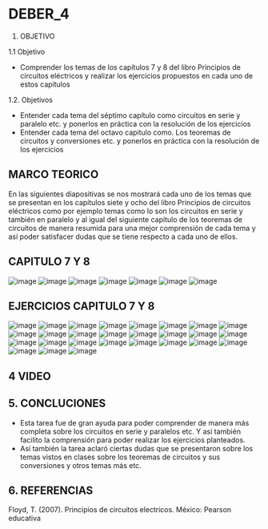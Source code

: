 # DEBER_4
1. OBJETIVO

1.1 Objetivo 

* Comprender los temas de los capítulos 7 y 8 del libro Principios de circuitos eléctricos y realizar los ejercicios propuestos en cada uno de estos capítulos

1.2. Objetivos

* Entender cada tema del séptimo capítulo como circuitos en serie y paralelo etc. y ponerlos en práctica con la resolución de los ejercicios
* Entender cada tema del octavo capitulo como. Los teoremas de circuitos y conversiones etc. y ponerlos en práctica con la resolución de los ejercicios

## MARCO TEORICO

En las siguientes diapositivas se nos mostrará cada uno de los temas que se presentan en los capítulos siete y ocho del libro Principios de circuitos eléctricos como por ejemplo temas como lo son los circuitos en serie y también en paralelo y al igual del siguiente capítulo de los teoremas de circuitos de manera resumida para una mejor comprensión de cada tema y así poder satisfacer dudas que se tiene respecto a cada uno de ellos.

## CAPITULO  7 Y 8
![image](https://user-images.githubusercontent.com/116833211/213951883-f828c018-92d0-4e8c-b868-1334d56aea23.png)
![image](https://user-images.githubusercontent.com/116833211/213952495-bad358b9-a68e-4d79-a07c-3ab3fa7c6237.png)
![image](https://user-images.githubusercontent.com/116833211/213952551-bf22bacf-1f13-43f2-be4b-e23566b3bd80.png)
![image](https://user-images.githubusercontent.com/116833211/213952731-a9c2bcf8-a78d-433f-a3fd-4a8f94d16acf.png)
![image](https://user-images.githubusercontent.com/116833211/213953074-45ddf37f-4e31-490c-9a33-d7e6c813ed9a.png)
![image](https://user-images.githubusercontent.com/116833211/213953104-c1a44c42-e82e-4184-82cc-1345c7e8acc8.png)
![image](https://user-images.githubusercontent.com/116833211/213953382-5f1be276-fc0e-4904-a1f8-bf8f76a4abf6.png)
## EJERCICIOS CAPITULO 7 Y 8
![image](https://user-images.githubusercontent.com/116833211/213953510-0f6cdaa2-694e-4b3a-86bb-58dce7e43908.png)
![image](https://user-images.githubusercontent.com/116833211/213953530-534fc6b2-a903-405e-a596-24686029b51a.png)
![image](https://user-images.githubusercontent.com/116833211/213953552-9d81c333-5b44-4ce6-ae7f-55c94fbd4694.png)
![image](https://user-images.githubusercontent.com/116833211/213953560-74cbb25d-ae16-466e-8784-802e6f32a7f7.png)
![image](https://user-images.githubusercontent.com/116833211/213953574-c0e759b4-7138-421b-8335-1985aac32fc4.png)
![image](https://user-images.githubusercontent.com/116833211/213953596-893b2be9-e6e7-4420-839c-4d446b6f29d9.png)
![image](https://user-images.githubusercontent.com/116833211/213953611-6fc10862-90d3-4085-b377-892b15b785cf.png)
![image](https://user-images.githubusercontent.com/116833211/213953631-1b4e5e96-59da-4f8a-86c4-4dfe2a098e5e.png)
![image](https://user-images.githubusercontent.com/116833211/213953641-2e04a35e-baca-4dc7-aeb6-3ca77f9ac8ef.png)
![image](https://user-images.githubusercontent.com/116833211/213953657-619e46fa-8477-4c2f-ad3c-6909d128d254.png)
![image](https://user-images.githubusercontent.com/116833211/213953681-17f4f9ce-efcd-49a3-83f9-8c82ff536c3e.png)
![image](https://user-images.githubusercontent.com/116833211/213953702-695a324f-b291-47a4-85ad-31439e41586b.png)
![image](https://user-images.githubusercontent.com/116833211/213953717-48810ed0-8ebc-49eb-b805-82331c0a43f7.png)
![image](https://user-images.githubusercontent.com/116833211/213953736-bbb01ff2-5ad6-4a6d-bac7-a6f2d947c45e.png)
![image](https://user-images.githubusercontent.com/116833211/213953752-699e429b-3d00-4642-b9f2-0a985e9eadd1.png)
![image](https://user-images.githubusercontent.com/116833211/213953760-bc2a5302-9f6f-4ccc-b249-c7ca6e632b69.png)
![image](https://user-images.githubusercontent.com/116833211/213953783-7afe98fe-30c8-4648-819d-6f28a54c2658.png)
![image](https://user-images.githubusercontent.com/116833211/213953797-adf96dd7-e031-481a-8699-fa547aedd5f4.png)
![image](https://user-images.githubusercontent.com/116833211/213953830-47b35631-bb83-4b9a-ba0b-80be85871430.png)
![image](https://user-images.githubusercontent.com/116833211/213953842-bf92d10c-caa9-492d-a0f8-b7860f84bab7.png)
![image](https://user-images.githubusercontent.com/116833211/213953861-352f5c58-89e3-4ba2-85c8-83d52ba2db17.png)
![image](https://user-images.githubusercontent.com/116833211/213953884-d048a7c4-5c0a-4085-bfad-a8a664fcd129.png)
![image](https://user-images.githubusercontent.com/116833211/213953894-643bc24b-05af-4d65-b374-382b4ddc8767.png)
![image](https://user-images.githubusercontent.com/116833211/213953924-dc4dbfc6-fb03-490f-8dd8-66af0923cf88.png)
![image](https://user-images.githubusercontent.com/116833211/213953939-737d07bc-5ef1-4cd0-b4fd-a478692fa127.png)
![image](https://user-images.githubusercontent.com/116833211/213953954-e56f6227-7ca4-4565-bf2f-181919f39c20.png)
![image](https://user-images.githubusercontent.com/116833211/213953968-2029a097-cfcd-4661-838e-01080ff844fe.png)
## 4  VIDEO

## 5. CONCLUCIONES
*  Esta tarea fue de gran ayuda para poder comprender de manera más completa sobre los circuitos en serie y paralelos etc. Y así también facilito la comprensión para poder realizar los ejercicios planteados.
*  Así también la tarea aclaró ciertas dudas que se presentaron sobre los temas vistos en clases sobre los teoremas de circuitos y sus conversiones y otros temas más etc.

## 6. REFERENCIAS 
Floyd, T. (2007). Principios de circuitos electricos. México: Pearson educativa
